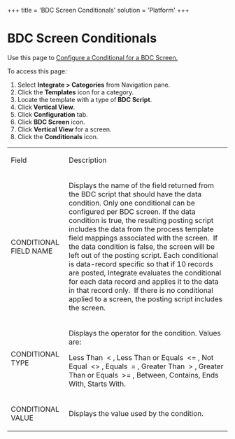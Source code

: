 +++
title = 'BDC Screen Conditionals'
solution = 'Platform'
+++

# BDC Screen Conditionals

<div class="use">

Use this page to [Configure a Conditional for a BDC
Screen.](../Use_Cases/ConfigureConditionalBDCScrn)

</div>

To access this page:

1.  Select <span style="font-weight: bold;">Integrate \>
    Categories</span> from Navigation pane.
2.  Click the <span style="font-weight: bold;">Templates</span> icon for
    a category.
3.  Locate the template with a type of<span style="font-weight: bold;">
    BDC Script</span>.
4.  Click<span style="font-weight: bold;"> Vertical View</span>.
5.  Click <span style="font-weight: bold;">Configuration</span> tab.
6.  Click <span style="font-weight: bold;">BDC Screen</span> icon.
7.  Click <span style="font-weight: bold;">Vertical View</span> for a
    screen.
8.  Click the <span style="font-weight: bold;">Conditionals</span> icon.

<table>
<tbody>
<tr class="odd">
<td><p>Field</p></td>
<td><p>Description</p></td>
</tr>
<tr class="even">
<td><p>CONDITIONAL FIELD NAME</p></td>
<td><p>Displays the name of the field returned from the BDC script that should have the data condition. Only one conditional can be configured per BDC screen. If the data condition is true, the resulting posting script includes the data from the process template field mappings associated with the screen.  If the data condition is false, the screen will be left out of the posting script. Each conditional is data-record specific so that if 10 records are posted, Integrate evaluates the conditional for each data record and applies it to the data in that record only.  If there is no conditional applied to a screen, the posting script includes the screen.</p></td>
</tr>
<tr class="odd">
<td><p>CONDITIONAL TYPE</p></td>
<td><p>Displays the operator for the condition. Values are:</p>
<p>Less Than  &lt; , Less Than or Equals  &lt;= , Not Equal  &lt;&gt; , Equals  = , Greater Than  &gt; , Greater Than or Equals  &gt;= , Between, Contains, Ends With, Starts With.</p></td>
</tr>
<tr class="even">
<td><p>CONDITIONAL VALUE</p></td>
<td><p>Displays the value used by the condition.</p></td>
</tr>
</tbody>
</table>

